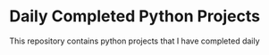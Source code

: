 <h1>Daily Completed Python Projects</h1>
<p>This repository contains python projects that I have completed daily</p>
